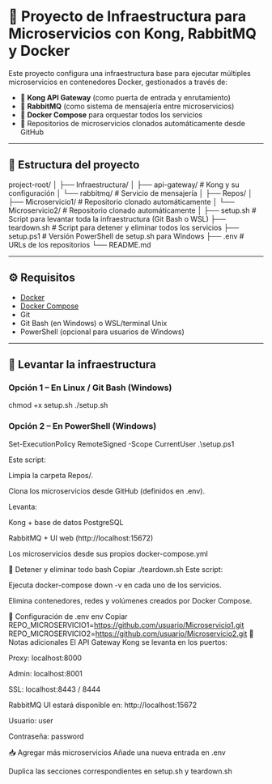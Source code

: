 # 🧱 Proyecto de Infraestructura para Microservicios con Kong, RabbitMQ y Docker

Este proyecto configura una infraestructura base para ejecutar múltiples microservicios en contenedores Docker, gestionados a través de:

- 🧭 **Kong API Gateway** (como puerta de entrada y enrutamiento)
- 🐇 **RabbitMQ** (como sistema de mensajería entre microservicios)
- 🐳 **Docker Compose** para orquestar todos los servicios
- 🧬 Repositorios de microservicios clonados automáticamente desde GitHub

---

## 📁 Estructura del proyecto

project-root/
│
├── Infraestructura/
│ ├── api-gateway/ # Kong y su configuración
│ └── rabbitmq/ # Servicio de mensajería
│
├── Repos/
│ ├── Microservicio1/ # Repositorio clonado automáticamente
│ └── Microservicio2/ # Repositorio clonado automáticamente
│
├── setup.sh # Script para levantar toda la infraestructura (Git Bash o WSL)
├── teardown.sh # Script para detener y eliminar todos los servicios
├── setup.ps1 # Versión PowerShell de setup.sh para Windows
├── .env # URLs de los repositorios
└── README.md


---

## ⚙️ Requisitos

- [Docker](https://www.docker.com/)
- [Docker Compose](https://docs.docker.com/compose/)
- Git
- Git Bash (en Windows) o WSL/terminal Unix
- PowerShell (opcional para usuarios de Windows)

---

## 🚀 Levantar la infraestructura

### Opción 1 – En Linux / Git Bash (Windows)

chmod +x setup.sh
./setup.sh


### Opción 2 – En PowerShell (Windows)

Set-ExecutionPolicy RemoteSigned -Scope CurrentUser
.\setup.ps1

Este script:

Limpia la carpeta Repos/.

Clona los microservicios desde GitHub (definidos en .env).

Levanta:

Kong + base de datos PostgreSQL

RabbitMQ + UI web (http://localhost:15672)

Los microservicios desde sus propios docker-compose.yml

🧹 Detener y eliminar todo
bash
Copiar
./teardown.sh
Este script:

Ejecuta docker-compose down -v en cada uno de los servicios.

Elimina contenedores, redes y volúmenes creados por Docker Compose.

📝 Configuración de .env
env
Copiar
REPO_MICROSERVICIO1=https://github.com/usuario/Microservicio1.git
REPO_MICROSERVICIO2=https://github.com/usuario/Microservicio2.git
📌 Notas adicionales
El API Gateway Kong se levanta en los puertos:

Proxy: localhost:8000

Admin: localhost:8001

SSL: localhost:8443 / 8444

RabbitMQ UI estará disponible en: http://localhost:15672

Usuario: user

Contraseña: password

📥 Agregar más microservicios
Añade una nueva entrada en .env

Duplica las secciones correspondientes en setup.sh y teardown.sh


